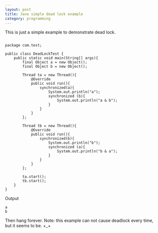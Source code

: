 ```yaml
---
layout: post
title: Java simple dead lock example
category: programming
---
```

This is just a simple example to demonstrate dead lock.

```

package com.test;

public class DeadLockTest {
    public static void main(String[] args){
        final Object a = new Object();
        final Object b = new Object();

        Thread ta = new Thread(){
            @Override
            public void run(){
                synchronized(a){
                    System.out.println("a");
                    synchronized (b){
                        System.out.println("a & b");
                    }
                }
            }
        };

        Thread tb = new Thread(){
            @Override
            public void run(){
                synchronized(b){
                    System.out.println("b");
                    synchronized (a){
                        System.out.println("b & a");
                    }
                }
            }
        };

        ta.start();
        tb.start();
    }
}
```
Output
```
a
b
```
Then hang forever. 
Note: this example can not cause deadlock every time, but it seems to be. +_+
